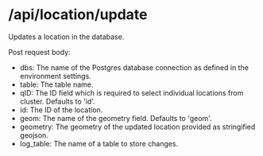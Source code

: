 # /api/location/update

Updates a location in the database.

Post request body:

* dbs: The name of the Postgres database connection as defined in the environment settings.
* table: The table name.
* qID: The ID field which is required to select individual locations from cluster. Defaults to 'id'.
* id: The ID of the location.
* geom: The name of the geometry field. Defaults to 'geom'.
* geometry: The geometry of the updated location provided as stringified geojson.
* log\_table: The name of a table to store changes.

